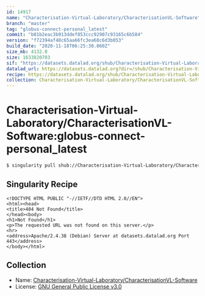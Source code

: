 ```yaml
---
id: 14917
name: "Characterisation-Virtual-Laboratory/CharacterisationVL-Software"
branch: "master"
tag: "globus-connect-personal_latest"
commit: "b01b2eac3b913ddef853ccc92907c93165c6b584"
version: "f72394af48c65aa66fc3ea68c6d3b053"
build_date: "2020-11-18T06:25:30.060Z"
size_mb: 4132.0
size: 1633820703
sif: "https://datasets.datalad.org/shub/Characterisation-Virtual-Laboratory/CharacterisationVL-Software/globus-connect-personal_latest/2020-11-18-b01b2eac-f72394af/f72394af48c65aa66fc3ea68c6d3b053.sif"
datalad_url: https://datasets.datalad.org?dir=/shub/Characterisation-Virtual-Laboratory/CharacterisationVL-Software/globus-connect-personal_latest/2020-11-18-b01b2eac-f72394af/
recipe: https://datasets.datalad.org/shub/Characterisation-Virtual-Laboratory/CharacterisationVL-Software/globus-connect-personal_latest/2020-11-18-b01b2eac-f72394af/Singularity
collection: Characterisation-Virtual-Laboratory/CharacterisationVL-Software
---
```


# Characterisation-Virtual-Laboratory/CharacterisationVL-Software:globus-connect-personal_latest

```bash
$ singularity pull shub://Characterisation-Virtual-Laboratory/CharacterisationVL-Software:globus-connect-personal_latest
```

## Singularity Recipe

```singularity
<!DOCTYPE HTML PUBLIC "-//IETF//DTD HTML 2.0//EN">
<html><head>
<title>404 Not Found</title>
</head><body>
<h1>Not Found</h1>
<p>The requested URL was not found on this server.</p>
<hr>
<address>Apache/2.4.38 (Debian) Server at datasets.datalad.org Port 443</address>
</body></html>
```

## Collection

 - Name: [Characterisation-Virtual-Laboratory/CharacterisationVL-Software](https://github.com/Characterisation-Virtual-Laboratory/CharacterisationVL-Software)
 - License: [GNU General Public License v3.0](https://api.github.com/licenses/gpl-3.0)

